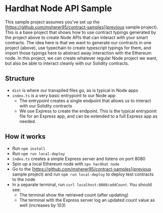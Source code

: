 # Hardhat Node API Sample

This sample project assumes you've set up the [https://github.com/msherer95/contract-samples](previous sample project).
This is a base project that shows how to use contract typings generated by the project above to create Node APIs
that can interact with your smart contracts. The idea here is that we want to generate our contracts in one project (above), use
typechain to create typescript typings for them, and import those typings here to abstract away interaction with the Ethereum node.
In this project, we can create whatever regular Node project we want, but also be able to interact cleanly with our Solidity contracts.

## Structure

- `dist` is where our transpiled files go, as is typical in Node apps
- `index.ts` is a very basic entrypoint to our Node app
	- The entrypoint creates a single endpoint that allows us to interact with our Solidity contracts
	- We use Express to create the endpoint. This is the typical entrypoint file for an Express app, and can be extended to a full Express app as needed.

## How it works

- Run `npm install`
- Run `npm run local-deploy`
- `index.ts` creates a simple Express server and listens on port 8080
- Spin up a local Ethereum node with `npx hardhat node`
- Go to the [https://github.com/msherer95/contract-samples](previous sample project) and run `npm run local-deploy` to deploy test contracts to the node
- In a separate terminal, run `curl localhost:8080/addCount`. You should see:
	- The terminal show the retrieved count (after updating)
	- The terminal with the Express server log an updated count value as well (increases by 103)


